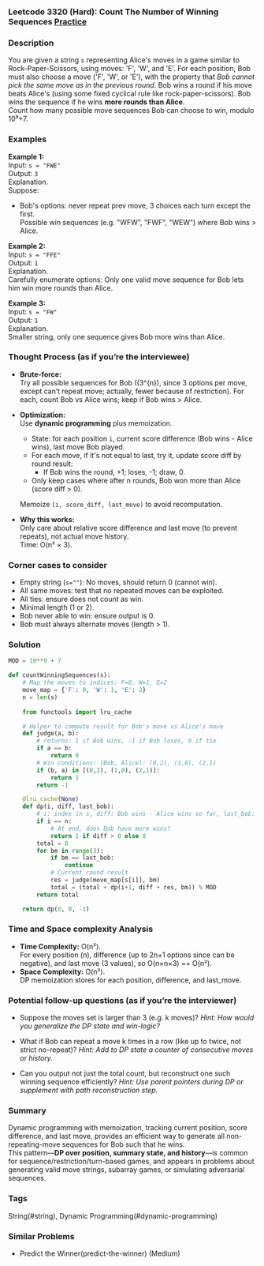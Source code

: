 ### Leetcode 3320 (Hard): Count The Number of Winning Sequences [Practice](https://leetcode.com/problems/count-the-number-of-winning-sequences)

### Description  
You are given a string `s` representing Alice's moves in a game similar to Rock-Paper-Scissors, using moves: 'F', 'W', and 'E'. For each position, Bob must also choose a move ('F', 'W', or 'E'), with the property that *Bob cannot pick the same move as in the previous round*. Bob wins a round if his move beats Alice's (using some fixed cyclical rule like rock-paper-scissors). Bob wins the sequence if he wins **more rounds than Alice**.  
Count how many possible move sequences Bob can choose to win, modulo 10⁹+7.

### Examples  

**Example 1:**  
Input: `s = "FWE"`  
Output: `3`  
Explanation.  
Suppose:  
- Bob's options: never repeat prev move, 3 choices each turn except the first.  
Possible win sequences (e.g. "WFW", "FWF", "WEW") where Bob wins > Alice.

**Example 2:**  
Input: `s = "FFE"`  
Output: `1`  
Explanation.  
Carefully enumerate options: Only one valid move sequence for Bob lets him win more rounds than Alice.

**Example 3:**  
Input: `s = "FW"`  
Output: `1`  
Explanation.  
Smaller string, only one sequence gives Bob more wins than Alice.

### Thought Process (as if you’re the interviewee)  
- **Brute-force:**  
  Try all possible sequences for Bob (\(3^{n}\), since 3 options per move, except can’t repeat move; actually, fewer because of restriction). For each, count Bob vs Alice wins; keep if Bob wins > Alice.

- **Optimization:**  
  Use **dynamic programming** plus memoization.  
  - State: for each position `i`, current score difference (Bob wins - Alice wins), last move Bob played.
  - For each move, if it's not equal to last, try it, update score diff by round result:
    - If Bob wins the round, +1; loses, -1; draw, 0.
  - Only keep cases where after n rounds, Bob won more than Alice (score diff > 0).

  Memoize `(i, score_diff, last_move)` to avoid recomputation.

- **Why this works:**  
  Only care about relative score difference and last move (to prevent repeats), not actual move history.  
  Time: O(n² × 3).

### Corner cases to consider  
- Empty string (`s=""`): No moves, should return 0 (cannot win).
- All same moves: test that no repeated moves can be exploited.
- All ties: ensure does not count as win.
- Minimal length (1 or 2).
- Bob never able to win: ensure output is 0.
- Bob must always alternate moves (length > 1).

### Solution

```python
MOD = 10**9 + 7

def countWinningSequences(s):
    # Map the moves to indices: F=0, W=1, E=2
    move_map = {'F': 0, 'W': 1, 'E': 2}
    n = len(s)
    
    from functools import lru_cache

    # Helper to compute result for Bob's move vs Alice's move
    def judge(a, b):
        # returns: 1 if Bob wins, -1 if Bob loses, 0 if tie
        if a == b:
            return 0
        # Win conditions: (Bob, Alice): (0,2), (1,0), (2,1)
        if (b, a) in [(0,2), (1,0), (2,1)]:
            return 1
        return -1

    @lru_cache(None)
    def dp(i, diff, last_bob):
        # i: index in s, diff: Bob wins - Alice wins so far, last_bob: prev Bob move (0/1/2), -1 for first round
        if i == n:
            # At end, does Bob have more wins?
            return 1 if diff > 0 else 0
        total = 0
        for bm in range(3):
            if bm == last_bob:
                continue
            # Current round result
            res = judge(move_map[s[i]], bm)
            total = (total + dp(i+1, diff + res, bm)) % MOD
        return total

    return dp(0, 0, -1)
```

### Time and Space complexity Analysis  

- **Time Complexity:** O(n²).  
    For every position (n), difference (up to 2n+1 options since can be negative), and last move (3 values), so O(n×n×3) == O(n²).
- **Space Complexity:** O(n²).  
    DP memoization stores for each position, difference, and last_move.

### Potential follow-up questions (as if you’re the interviewer)  

- Suppose the moves set is larger than 3 (e.g. k moves)?
  *Hint: How would you generalize the DP state and win-logic?*

- What if Bob can repeat a move k times in a row (like up to twice, not strict no-repeat)?
  *Hint: Add to DP state a counter of consecutive moves or history.*

- Can you output not just the total count, but reconstruct one such winning sequence efficiently?
  *Hint: Use parent pointers during DP or supplement with path reconstruction step.*

### Summary
Dynamic programming with memoization, tracking current position, score difference, and last move, provides an efficient way to generate all non-repeating-move sequences for Bob such that he wins.  
This pattern—**DP over position, summary state, and history**—is common for sequence/restriction/turn-based games, and appears in problems about generating valid move strings, subarray games, or simulating adversarial sequences.

### Tags
String(#string), Dynamic Programming(#dynamic-programming)

### Similar Problems
- Predict the Winner(predict-the-winner) (Medium)